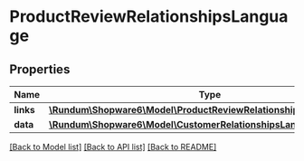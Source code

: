 # ProductReviewRelationshipsLanguage

## Properties
Name | Type | Description | Notes
------------ | ------------- | ------------- | -------------
**links** | [**\Rundum\Shopware6\Model\ProductReviewRelationshipsLanguageLinks**](ProductReviewRelationshipsLanguageLinks.md) |  | [optional] 
**data** | [**\Rundum\Shopware6\Model\CustomerRelationshipsLanguageData**](CustomerRelationshipsLanguageData.md) |  | [optional] 

[[Back to Model list]](../../README.md#documentation-for-models) [[Back to API list]](../../README.md#documentation-for-api-endpoints) [[Back to README]](../../README.md)

